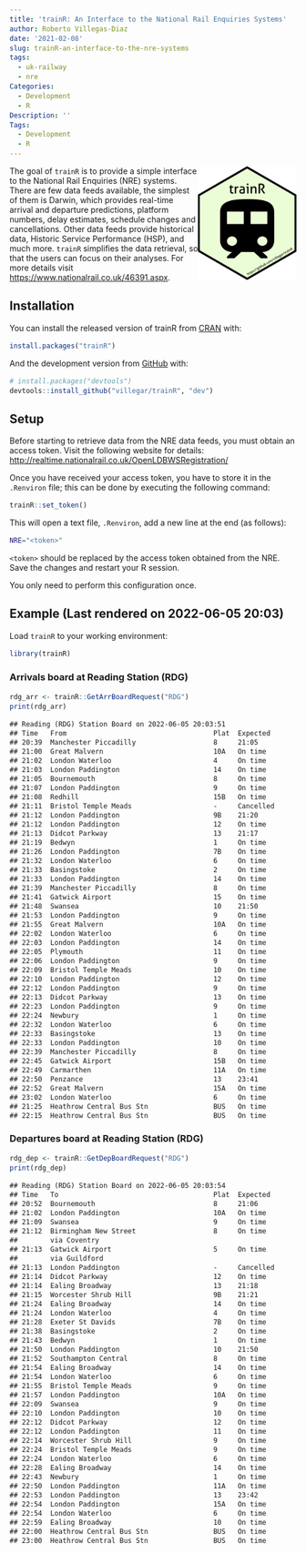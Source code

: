 ```yaml
---
title: 'trainR: An Interface to the National Rail Enquiries Systems'
author: Roberto Villegas-Diaz
date: '2021-02-08'
slug: trainR-an-interface-to-the-nre-systems
tags:
  - uk-railway
  - nre
Categories:
  - Development
  - R
Description: ''
Tags:
  - Development
  - R
---
```


<img src="https://raw.githubusercontent.com/villegar/trainR/main/inst/images/logo.png" alt="logo" align="right" height=200px/>

The goal of `trainR` is to provide a simple interface to the 
National Rail Enquiries (NRE) systems. There are few data feeds 
available, the simplest of them is Darwin, which provides real-time 
arrival and departure predictions, platform numbers, delay estimates, 
schedule changes and cancellations. Other data feeds provide historical 
data, Historic Service Performance (HSP), and much more. `trainR` 
simplifies the data retrieval, so that the users can focus on their 
analyses. For more details visit 
https://www.nationalrail.co.uk/46391.aspx.

## Installation

You can install the released version of trainR from [CRAN](https://CRAN.R-project.org) with:

``` r
install.packages("trainR")
```

And the development version from [GitHub](https://github.com/) with:

``` r
# install.packages("devtools")
devtools::install_github("villegar/trainR", "dev")
```

## Setup
Before starting to retrieve data from the NRE data feeds, you must obtain an access token. 
Visit the following website for details: http://realtime.nationalrail.co.uk/OpenLDBWSRegistration/

Once you have received your access token, you have to store it in the `.Renviron` file; this can be 
done by executing the following command:


```r
trainR::set_token()
```

This will open a text file, `.Renviron`, add a new line at the end (as follows):

```bash
NRE="<token>"
```

`<token>` should be replaced by the access token obtained from the NRE. Save the changes and restart 
your R session.

You only need to perform this configuration once.

## Example (Last rendered on 2022-06-05 20:03)

Load `trainR` to your working environment:

```r
library(trainR)
```

### Arrivals board at Reading Station (RDG)


```r
rdg_arr <- trainR::GetArrBoardRequest("RDG")
print(rdg_arr)
```

```
## Reading (RDG) Station Board on 2022-06-05 20:03:51
## Time   From                                    Plat  Expected
## 20:39  Manchester Piccadilly                   8     21:05
## 21:00  Great Malvern                           10A   On time
## 21:02  London Waterloo                         4     On time
## 21:03  London Paddington                       14    On time
## 21:05  Bournemouth                             8     On time
## 21:07  London Paddington                       9     On time
## 21:08  Redhill                                 15B   On time
## 21:11  Bristol Temple Meads                    -     Cancelled
## 21:12  London Paddington                       9B    21:20
## 21:12  London Paddington                       12    On time
## 21:13  Didcot Parkway                          13    21:17
## 21:19  Bedwyn                                  1     On time
## 21:26  London Paddington                       7B    On time
## 21:32  London Waterloo                         6     On time
## 21:33  Basingstoke                             2     On time
## 21:33  London Paddington                       14    On time
## 21:39  Manchester Piccadilly                   8     On time
## 21:41  Gatwick Airport                         15    On time
## 21:48  Swansea                                 10    21:50
## 21:53  London Paddington                       9     On time
## 21:55  Great Malvern                           10A   On time
## 22:02  London Waterloo                         6     On time
## 22:03  London Paddington                       14    On time
## 22:05  Plymouth                                11    On time
## 22:06  London Paddington                       9     On time
## 22:09  Bristol Temple Meads                    10    On time
## 22:10  London Paddington                       12    On time
## 22:12  London Paddington                       9     On time
## 22:13  Didcot Parkway                          13    On time
## 22:23  London Paddington                       9     On time
## 22:24  Newbury                                 1     On time
## 22:32  London Waterloo                         6     On time
## 22:33  Basingstoke                             13    On time
## 22:33  London Paddington                       10    On time
## 22:39  Manchester Piccadilly                   8     On time
## 22:45  Gatwick Airport                         15B   On time
## 22:49  Carmarthen                              11A   On time
## 22:50  Penzance                                13    23:41
## 22:52  Great Malvern                           15A   On time
## 23:02  London Waterloo                         6     On time
## 21:25  Heathrow Central Bus Stn                BUS   On time
## 22:15  Heathrow Central Bus Stn                BUS   On time
```

### Departures board at Reading Station (RDG)


```r
rdg_dep <- trainR::GetDepBoardRequest("RDG")
print(rdg_dep)
```

```
## Reading (RDG) Station Board on 2022-06-05 20:03:54
## Time   To                                      Plat  Expected
## 20:52  Bournemouth                             8     21:06
## 21:02  London Paddington                       10A   On time
## 21:09  Swansea                                 9     On time
## 21:12  Birmingham New Street                   8     On time
##        via Coventry                            
## 21:13  Gatwick Airport                         5     On time
##        via Guildford                           
## 21:13  London Paddington                       -     Cancelled
## 21:14  Didcot Parkway                          12    On time
## 21:14  Ealing Broadway                         13    21:18
## 21:15  Worcester Shrub Hill                    9B    21:21
## 21:24  Ealing Broadway                         14    On time
## 21:24  London Waterloo                         4     On time
## 21:28  Exeter St Davids                        7B    On time
## 21:38  Basingstoke                             2     On time
## 21:43  Bedwyn                                  1     On time
## 21:50  London Paddington                       10    21:50
## 21:52  Southampton Central                     8     On time
## 21:54  Ealing Broadway                         14    On time
## 21:54  London Waterloo                         6     On time
## 21:55  Bristol Temple Meads                    9     On time
## 21:57  London Paddington                       10A   On time
## 22:09  Swansea                                 9     On time
## 22:10  London Paddington                       10    On time
## 22:12  Didcot Parkway                          12    On time
## 22:12  London Paddington                       11    On time
## 22:14  Worcester Shrub Hill                    9     On time
## 22:24  Bristol Temple Meads                    9     On time
## 22:24  London Waterloo                         6     On time
## 22:28  Ealing Broadway                         14    On time
## 22:43  Newbury                                 1     On time
## 22:50  London Paddington                       11A   On time
## 22:53  London Paddington                       13    23:42
## 22:54  London Paddington                       15A   On time
## 22:54  London Waterloo                         6     On time
## 22:59  Ealing Broadway                         10    On time
## 22:00  Heathrow Central Bus Stn                BUS   On time
## 23:00  Heathrow Central Bus Stn                BUS   On time
```
